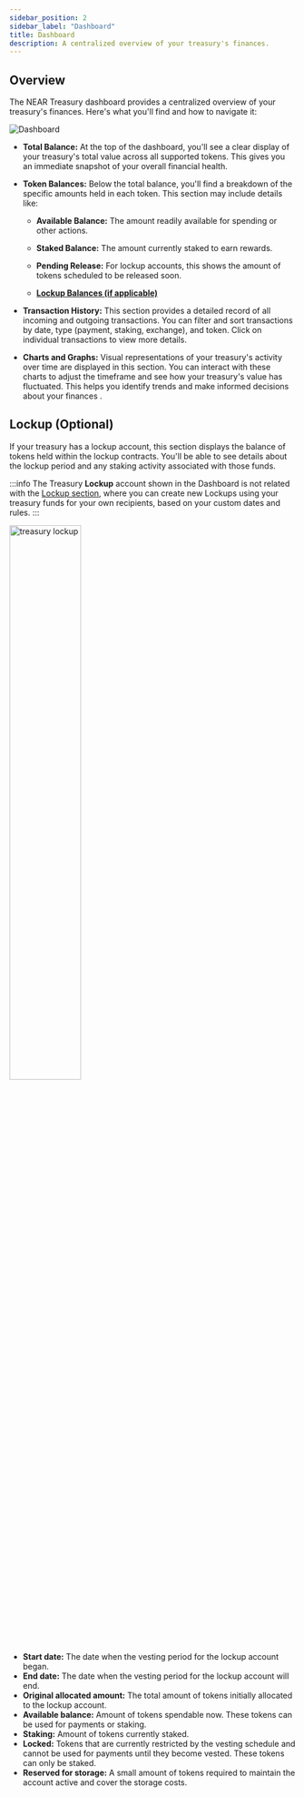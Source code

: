 ```yaml
---
sidebar_position: 2
sidebar_label: "Dashboard"
title: Dashboard
description: A centralized overview of your treasury's finances.
---
```


## Overview

The NEAR Treasury dashboard provides a centralized overview of your treasury's finances. Here's what you'll find and how to navigate it:

<div class="screenshot">

![Dashboard](/img/screens/dashboard.png)

</div>

-   **Total Balance:** At the top of the dashboard, you'll see a clear display of your treasury's total value across all supported tokens. This gives you an immediate snapshot of your overall financial health.
    
-   **Token Balances:** Below the total balance, you'll find a breakdown of the specific amounts held in each token. This section may include details like:

    - **Available Balance:** The amount readily available for spending or other actions.

    - **Staked Balance:** The amount currently staked to earn rewards.

    - **Pending Release:** For lockup accounts, this shows the amount of tokens scheduled to be released soon.

    - [**Lockup Balances (if applicable)**](#lockup-optional)

-  **Transaction History:** This section provides a detailed record of all incoming and outgoing transactions. You can filter and sort transactions by date, type (payment, staking, exchange), and token. Click on individual transactions to view more details.
    
-   **Charts and Graphs:** Visual representations of your treasury's activity over time are displayed in this section. You can interact with these charts to adjust the timeframe and see how your treasury's value has fluctuated. This helps you identify trends and make informed decisions about your finances .

## Lockup (Optional)

If your treasury has a lockup account, this section displays the balance of tokens held within the lockup contracts. You'll be able to see details about the lockup period and any staking activity associated with those funds.

:::info
The Treasury **Lockup** account shown in the Dashboard is not related with the [Lockup section](lockup.md), where you can create new Lockups using your treasury funds for your own recipients, based on your custom dates and rules.
:::

<div class="screenshot">
<img src="/img/dashboard/lockup.png" width="50%" alt="treasury lockup" />
</div>

<br />

- **Start date:** The date when the vesting period for the lockup account began.
- **End date:** The date when the vesting period for the lockup account will end.
- **Original allocated amount:** The total amount of tokens initially allocated to the lockup account.
- **Available balance:** Amount of tokens spendable now. These tokens can be used for payments or staking.
- **Staking:** Amount of tokens currently staked.
- **Locked:** Tokens that are currently restricted by the vesting schedule and cannot be used for payments until they become vested. These tokens can only be staked.
- **Reserved for storage:** A small amount of tokens required to maintain the account active and cover the storage costs.
